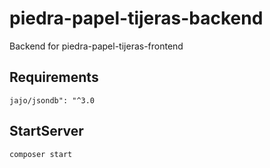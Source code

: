 # piedra-papel-tijeras-backend
Backend for piedra-papel-tijeras-frontend

## Requirements  
`jajo/jsondb": "^3.0`

## StartServer
`composer start`
